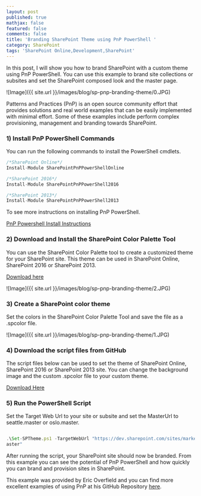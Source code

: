```yaml
---
layout: post
published: true
mathjax: false
featured: false
comments: false
title: 'Branding SharePoint Theme using PnP PowerShell '
category: SharePoint
tags: 'SharePoint Online,Development,SharePoint'
---
```

In this post, I will show you how to brand SharePoint with a custom theme using PnP PowerShell. You can use this example to brand site collections or subsites and set the SharePoint composed look and the master page.

![Image]({{ site.url }}/images/blog/sp-pnp-branding-theme/0.JPG)

Patterns and Practices (PnP) is an open source community effort that provides solutions and real world examples that can be easily implemented with minimal effort. Some of these examples include perform complex provisioning, management and branding towards SharePoint.


### 1) Install PnP PowerShell Commands

You can run the following commands to install the PowerShell cmdlets. 

```javascript
/*SharePoint Online*/
Install-Module SharePointPnPPowerShellOnline

/*SharePoint 2016*/
Install-Module SharePointPnPPowerShell2016

/*SharePoint 2013*/	
Install-Module SharePointPnPPowerShell2013

```

To see more instructions on installing PnP PowerShell.

<a href="https://github.com/SharePoint/PnP-PowerShell#installation">PnP Powershell Install Instructions</a>

### 2) Download and Install the SharePoint Color Palette Tool

You can use the SharePoint Color Palette tool to create a customized theme for your SharePoint site. This theme can be used in SharePoint Online, SharePoint 2016 or SharePoint 2013.

<a href="https://www.microsoft.com/en-us/download/details.aspx?id=38182">Download here</a>

![Image]({{ site.url }}/images/blog/sp-pnp-branding-theme/2.JPG)

### 3) Create a SharePoint color theme

Set the colors in the SharePoint Color Palette Tool and save the file as a .spcolor file.

![Image]({{ site.url }}/images/blog/sp-pnp-branding-theme/1.JPG)

### 4) Download the script files from GitHub

The script files below can be used to set the theme of SharePoint Online, SharePoint 2016 or SharePoint 2013 site. You can change the background image and the custom .spcolor file to your custom theme.

<a href="https://github.com/ldsouza/Pnp-SharePoint-Branding/tree/master/Set%20SharePoint%20Theme">Download Here</a>

### 5) Run the PowerShell Script

Set the Target Web Url to your site or subsite and set the MasterUrl to seattle.master or oslo.master.

```javascript

.\Set-SPTheme.ps1 -TargetWebUrl "https://dev.sharepoint.com/sites/marketing" -MasterUrl "seattle.m
aster"

```
After running the script, your SharePoint site should now be branded. From this example you can see the potential of PnP PowerShell and how quickly you can brand and provision sites in SharePoint.

This example was provided by Eric Overfield and you can find more excellent examples of using PnP at his GitHub Repository <a href="https://github.com/eoverfield/SP-Branding-Options">here</a>.
